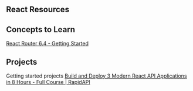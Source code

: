 ## React Resources

## Concepts to Learn

[React Router 6.4 - Getting Started](https://youtu.be/L2kzUg6IzxM)

## Projects

Getting started projects
[Build and Deploy 3 Modern React API Applications in 8 Hours - Full Course | RapidAPI](https://youtu.be/dyFVwXROzZk)
